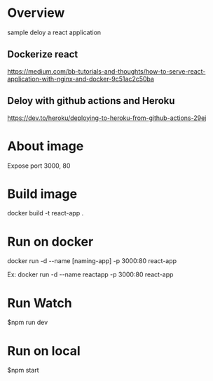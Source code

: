 # Overview
sample deloy a react application

## Dockerize react
https://medium.com/bb-tutorials-and-thoughts/how-to-serve-react-application-with-nginx-and-docker-9c51ac2c50ba

## Deloy with github actions and Heroku
https://dev.to/heroku/deploying-to-heroku-from-github-actions-29ej


# About image
Expose port 3000, 80

# Build image
docker build -t react-app .

# Run on docker
docker run -d --name [naming-app] -p 3000:80 react-app

Ex: docker run -d --name reactapp -p 3000:80 react-app

# Run Watch
$npm run dev

# Run on local
$npm start
